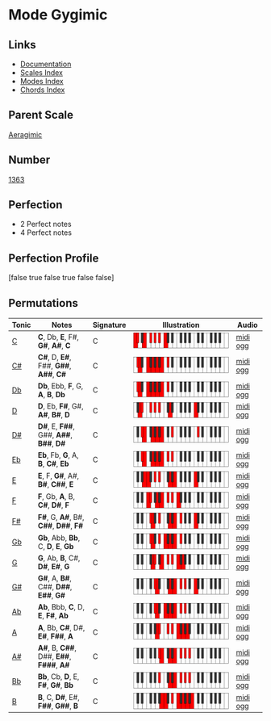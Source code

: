 # Mode Gygimic

## Links

- [Documentation](index.md)
- [Scales Index](Scales.md)
- [Modes Index](Modes.md)
- [Chords Index](Chords.md)

## Parent Scale

[Aeragimic](ScaleAeragimic.md)

## Number

[1363](https://ianring.com/musictheory/scales/1363)

## Perfection

- 2 Perfect notes
- 4 Perfect notes

## Perfection Profile

[false true false true false false]

## Permutations

| Tonic | Notes | Signature | Illustration | Audio |
|-------|-------|-----------|--------------|-------|
| [C](ModeCNaturalGygimic.md) | **C**, Db, **E**, F#, **G#**, **A#**, **C** | C | ![CNaturalGygimic](ModeCNaturalGygimic.png) | [midi](ModeCNaturalGygimic.mid) [ogg](ModeCNaturalGygimic.ogg) |
| [C#](ModeCSharpGygimic.md) | **C#**, D, **E#**, F##, **G##**, **A##**, **C#** | C | ![CSharpGygimic](ModeCSharpGygimic.png) | [midi](ModeCSharpGygimic.mid) [ogg](ModeCSharpGygimic.ogg) |
| [Db](ModeDFlatGygimic.md) | **Db**, Ebb, **F**, G, **A**, **B**, **Db** | C | ![DFlatGygimic](ModeDFlatGygimic.png) | [midi](ModeDFlatGygimic.mid) [ogg](ModeDFlatGygimic.ogg) |
| [D](ModeDNaturalGygimic.md) | **D**, Eb, **F#**, G#, **A#**, **B#**, **D** | C | ![DNaturalGygimic](ModeDNaturalGygimic.png) | [midi](ModeDNaturalGygimic.mid) [ogg](ModeDNaturalGygimic.ogg) |
| [D#](ModeDSharpGygimic.md) | **D#**, E, **F##**, G##, **A##**, **B##**, **D#** | C | ![DSharpGygimic](ModeDSharpGygimic.png) | [midi](ModeDSharpGygimic.mid) [ogg](ModeDSharpGygimic.ogg) |
| [Eb](ModeEFlatGygimic.md) | **Eb**, Fb, **G**, A, **B**, **C#**, **Eb** | C | ![EFlatGygimic](ModeEFlatGygimic.png) | [midi](ModeEFlatGygimic.mid) [ogg](ModeEFlatGygimic.ogg) |
| [E](ModeENaturalGygimic.md) | **E**, F, **G#**, A#, **B#**, **C##**, **E** | C | ![ENaturalGygimic](ModeENaturalGygimic.png) | [midi](ModeENaturalGygimic.mid) [ogg](ModeENaturalGygimic.ogg) |
| [F](ModeFNaturalGygimic.md) | **F**, Gb, **A**, B, **C#**, **D#**, **F** | C | ![FNaturalGygimic](ModeFNaturalGygimic.png) | [midi](ModeFNaturalGygimic.mid) [ogg](ModeFNaturalGygimic.ogg) |
| [F#](ModeFSharpGygimic.md) | **F#**, G, **A#**, B#, **C##**, **D##**, **F#** | C | ![FSharpGygimic](ModeFSharpGygimic.png) | [midi](ModeFSharpGygimic.mid) [ogg](ModeFSharpGygimic.ogg) |
| [Gb](ModeGFlatGygimic.md) | **Gb**, Abb, **Bb**, C, **D**, **E**, **Gb** | C | ![GFlatGygimic](ModeGFlatGygimic.png) | [midi](ModeGFlatGygimic.mid) [ogg](ModeGFlatGygimic.ogg) |
| [G](ModeGNaturalGygimic.md) | **G**, Ab, **B**, C#, **D#**, **E#**, **G** | C | ![GNaturalGygimic](ModeGNaturalGygimic.png) | [midi](ModeGNaturalGygimic.mid) [ogg](ModeGNaturalGygimic.ogg) |
| [G#](ModeGSharpGygimic.md) | **G#**, A, **B#**, C##, **D##**, **E##**, **G#** | C | ![GSharpGygimic](ModeGSharpGygimic.png) | [midi](ModeGSharpGygimic.mid) [ogg](ModeGSharpGygimic.ogg) |
| [Ab](ModeAFlatGygimic.md) | **Ab**, Bbb, **C**, D, **E**, **F#**, **Ab** | C | ![AFlatGygimic](ModeAFlatGygimic.png) | [midi](ModeAFlatGygimic.mid) [ogg](ModeAFlatGygimic.ogg) |
| [A](ModeANaturalGygimic.md) | **A**, Bb, **C#**, D#, **E#**, **F##**, **A** | C | ![ANaturalGygimic](ModeANaturalGygimic.png) | [midi](ModeANaturalGygimic.mid) [ogg](ModeANaturalGygimic.ogg) |
| [A#](ModeASharpGygimic.md) | **A#**, B, **C##**, D##, **E##**, **F###**, **A#** | C | ![ASharpGygimic](ModeASharpGygimic.png) | [midi](ModeASharpGygimic.mid) [ogg](ModeASharpGygimic.ogg) |
| [Bb](ModeBFlatGygimic.md) | **Bb**, Cb, **D**, E, **F#**, **G#**, **Bb** | C | ![BFlatGygimic](ModeBFlatGygimic.png) | [midi](ModeBFlatGygimic.mid) [ogg](ModeBFlatGygimic.ogg) |
| [B](ModeBNaturalGygimic.md) | **B**, C, **D#**, E#, **F##**, **G##**, **B** | C | ![BNaturalGygimic](ModeBNaturalGygimic.png) | [midi](ModeBNaturalGygimic.mid) [ogg](ModeBNaturalGygimic.ogg) |

